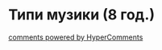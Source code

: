 <div id="hypercomments_widget" class="js-hypercomments-widget invisible"></div>

# Типи музики (8 год.) 


<div class="js-hypercomments-container">
    <a href="http://hypercomments.com" class="hc-link" title="comments widget">comments powered by HyperComments</a>
</div>